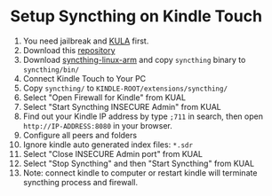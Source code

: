 Setup Syncthing on Kindle Touch
==========================

1. You need jailbreak and [KULA](http://www.mobileread.com/forums/showthread.php?t=203326) first.
1. Download this [repository](https://github.com/gutenye/syncthing-kindle/archive/master.zip)
1. Download [syncthing-linux-arm](https://github.com/syncthing/syncthing/releases) and copy `syncthing` binary to `syncthing/bin/`
1. Connect Kindle Touch to Your PC
1. Copy `syncthing/` to `KINDLE-ROOT/extensions/syncthing/`
1. Select "Open Firewall for Kindle" from KUAL
1. Select "Start Syncthing INSECURE Admin" from KUAL
1. Find out your Kindle IP address by type `;711` in search, then open `http://IP-ADDRESS:8080` in your browser. <br>
1. Configure all peers and folders
1. Ignore kindle auto generated index files: `*.sdr`
1. Select "Close INSECURE Admin port" from KUAL
1. Select "Stop Syncthing" and then "Start Syncthing" from KUAL
1. Note: connect kindle to computer or restart kindle will terminate syncthing process and firewall.
